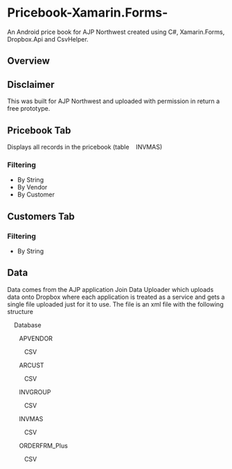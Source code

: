 # Pricebook-Xamarin.Forms-
An Android price book for AJP Northwest created using C#, Xamarin.Forms, Dropbox.Api and CsvHelper.

## Overview


## Disclaimer
This was built for AJP Northwest and uploaded with permission in return a free prototype.


## Pricebook Tab
Displays all records in the pricebook (table&nbsp;&nbsp;&nbsp; INVMAS)

### Filtering
* By String
* By Vendor
* By Customer

## Customers Tab

### Filtering
* By String

## 

## Data
Data comes from the AJP application Join Data Uploader which uploads data onto Dropbox where each application is treated as a service and gets a single file uploaded just for it to use.
The file is an xml file with the following structure 

&nbsp;&nbsp;&nbsp; Database

&nbsp;&nbsp;&nbsp;&nbsp;&nbsp;&nbsp; APVENDOR

&nbsp;&nbsp;&nbsp;&nbsp;&nbsp;&nbsp;&nbsp;&nbsp;&nbsp; CSV

&nbsp;&nbsp;&nbsp;&nbsp;&nbsp;&nbsp; ARCUST

&nbsp;&nbsp;&nbsp;&nbsp;&nbsp;&nbsp;&nbsp;&nbsp;&nbsp; CSV

&nbsp;&nbsp;&nbsp;&nbsp;&nbsp;&nbsp; INVGROUP

&nbsp;&nbsp;&nbsp;&nbsp;&nbsp;&nbsp;&nbsp;&nbsp;&nbsp; CSV

&nbsp;&nbsp;&nbsp;&nbsp;&nbsp;&nbsp; INVMAS

&nbsp;&nbsp;&nbsp;&nbsp;&nbsp;&nbsp;&nbsp;&nbsp;&nbsp; CSV

&nbsp;&nbsp;&nbsp;&nbsp;&nbsp;&nbsp; ORDERFRM_Plus

&nbsp;&nbsp;&nbsp;&nbsp;&nbsp;&nbsp;&nbsp;&nbsp;&nbsp; CSV